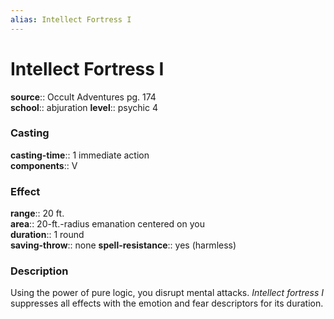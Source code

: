 ```yaml
---
alias: Intellect Fortress I
---
```


# Intellect Fortress I 

**source**:: Occult Adventures pg. 174  
**school**:: abjuration
**level**:: psychic 4

### Casting 

**casting-time**:: 1 immediate action  
**components**:: V

### Effect 

**range**:: 20 ft.  
**area**:: 20-ft.-radius emanation centered on you  
**duration**:: 1 round  
**saving-throw**:: none
**spell-resistance**:: yes (harmless)

### Description 

Using the power of pure logic, you disrupt mental attacks. *Intellect fortress I* suppresses all effects with the emotion and fear descriptors for its duration.

